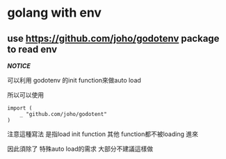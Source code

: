 # golang with env

## use https://github.com/joho/godotenv  package to read env

***NOTICE***

可以利用 godotenv 的init function來做auto load

所以可以使用
```golang===
import (
    _ "github.com/joho/godotent"
)
```
注意這種寫法
是指load init function 其他 function都不被loading 進來

因此須除了 特殊auto load的需求 大部分不建議這樣做